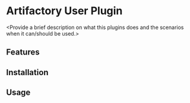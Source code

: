 # Artifactory <Name> User Plugin

<Provide a brief description on what this plugins does and the scenarios when it can/should be used.>

## Features

<List and describe in more details the plugin features>

## Installation

<Describe how to get this plugin up and running>

## Usage

<Describe how to use the features delivered by this plugin>
